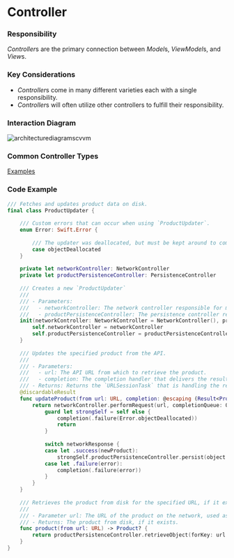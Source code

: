 # Controller
### Responsibility
*Controller*s are the primary connection between *Model*s, *ViewModel*s, and *View*s.

### Key Considerations
* *Controller*s come in many different varieties each with a single responsibility. 
* *Controller*s will often utilize other controllers to fulfill their responsibility.

### Interaction Diagram
![architecturediagramscvvm](https://user-images.githubusercontent.com/16432044/41422678-6d3caaa8-6fc7-11e8-9ee6-bd48d3343711.png)

### Common Controller Types
[Examples](https://github.com/Lickability/swift-style-guide/blob/master/CommonControllerTypes.md)

### Code Example

```swift
/// Fetches and updates product data on disk.
final class ProductUpdater {
    
    /// Custom errors that can occur when using `ProductUpdater`.
    enum Error: Swift.Error {
        
        /// The updater was deallocated, but must be kept around to complete the operation.
        case objectDeallocated
    }
    
    private let networkController: NetworkController
    private let productPersistenceController: PersistenceController
    
    /// Creates a new `ProductUpdater`
    ///
    /// - Parameters:
    ///   - networkController: The network controller responsible for making network requests.
    ///   - productPersistenceController: The persistence controller responsible for storing and retrieving products.
    init(networkController: NetworkController = NetworkController(), productPersistenceController: PersistenceController = PersistenceController(identifier: .productCache, rootDirectoryURL: .persistedDataRootDirectory)) {
        self.networkController = networkController
        self.productPersistenceController = productPersistenceController
    }
    
    /// Updates the specified product from the API.
    ///
    /// - Parameters:
    ///   - url: The API URL from which to retrieve the product.
    ///   - completion: The completion handler that delivers the result. Called on the main queue.
    /// - Returns: Returns the `URLSessionTask` that is handling the request in order to cancel or suspend as necessary. Discardable.
    @discardableResult
    func updateProduct(from url: URL, completion: @escaping (Result<Product>) -> Void) -> URLSessionTask {
        return networkController.performRequest(url, completionQueue: OperationQueue.main) { [weak self] networkResponse in
            guard let strongSelf = self else {
                completion(.failure(Error.objectDeallocated))
                return
            }
            
            switch networkResponse {
            case let .success(newProduct):
                strongSelf.productPersistenceController.persist(object: newProduct, forKey: url.absoluteString, completion: completion)
            case let .failure(error):
                completion(.failure(error))
            }
        }
    }
    
    /// Retrieves the product from disk for the specified URL, if it exists.
    ///
    /// - Parameter url: The URL of the product on the network, used as a key to retrieve the existing product.
    /// - Returns: The product from disk, if it exists.
    func product(from url: URL) -> Product? {
        return productPersistenceController.retrieveObject(forKey: url.absoluteString)
    }
}
```
